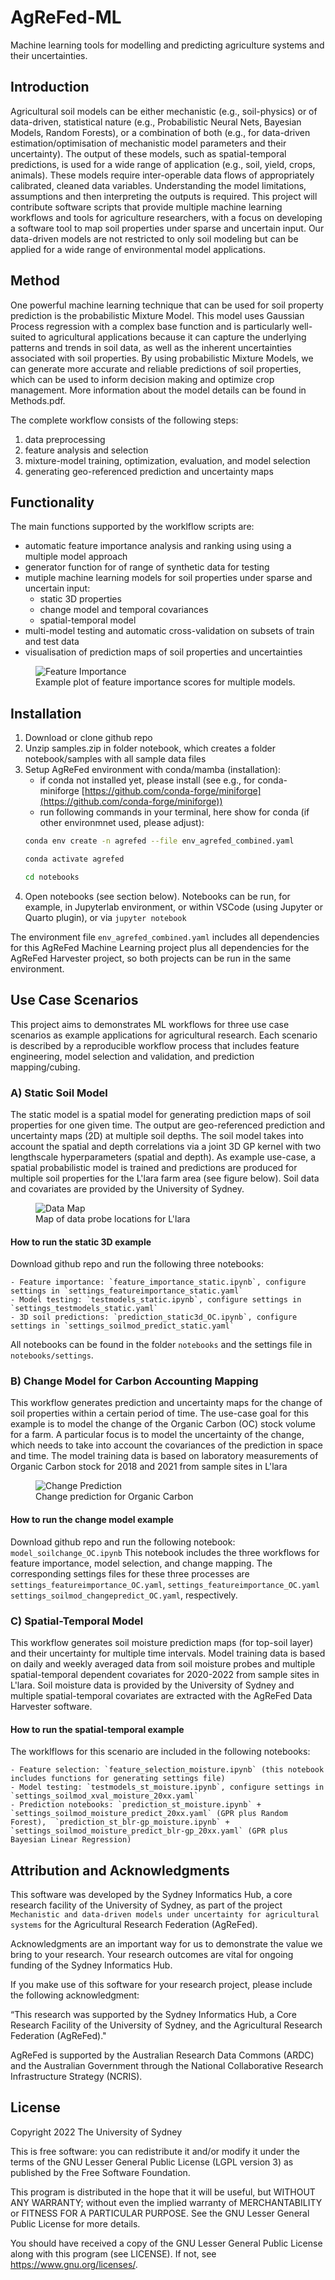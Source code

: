 # AgReFed-ML
Machine learning tools for modelling and predicting agriculture systems and their uncertainties.

## Introduction

Agricultural soil models can be either mechanistic (e.g., soil-physics) or of data-driven, statistical nature (e.g., Probabilistic Neural Nets, Bayesian Models, Random Forests), or a combination of both (e.g., for data-driven estimation/optimisation of mechanistic model parameters and their uncertainty). The output of these models, such as spatial-temporal predictions, is used for a wide range of application (e.g., soil, yield, crops, animals). These models require inter-operable data flows of appropriately calibrated, cleaned data variables. Understanding the model limitations, assumptions and then interpreting the outputs is required. This project will contribute software scripts that provide multiple machine learning workflows and tools for agriculture researchers, with a focus on developing a software tool to map soil properties under sparse and uncertain input. Our data-driven models are not restricted to only soil modeling but can be applied for a wide range of environmental model applications.

## Method

One powerful machine learning technique that can be used for soil property prediction is the probabilistic Mixture Model. This model uses Gaussian Process regression with a complex base function and is particularly well-suited to agricultural applications because it can capture the underlying patterns and trends in soil data, as well as the inherent uncertainties associated with soil properties. By using probabilistic Mixture Models, we can generate more accurate and reliable predictions of soil properties, which can be used to inform decision making and optimize crop management. More information about the model details can be found in Methods.pdf.

The complete workflow consists of the following steps:

1) data preprocessing
2) feature analysis and selection
3) mixture-model training, optimization, evaluation, and model selection
4) generating geo-referenced prediction and uncertainty maps


## Functionality

The main functions supported by the worklflow scripts are:

- automatic feature importance analysis and ranking using using a multiple model approach
- generator function for of range of synthetic data for testing
- mutiple machine learning models for soil properties under sparse and uncertain input:
    - static 3D properties
    - change model and temporal covariances
    - spatial-temporal model
- multi-model testing and automatic cross-validation on subsets of train and test data
- visualisation of prediction maps of soil properties and uncertainties

<figure>
    <img src="figures/feature_importance.jpg" alt="Feature Importance">
    <figcaption>Example plot of feature importance scores for multiple models.<figcaption>
</figure> 

## Installation

1) Download or clone github repo
2) Unzip samples.zip in folder notebook, which creates a folder notebook/samples with all sample data files
3) Setup AgReFed environment with conda/mamba (installation):
    - if conda not installed yet, please install (see e.g., for conda-miniforge [https://github.com/conda-forge/miniforge](https://github.com/conda-forge/miniforge)) 
    - run following commands in your terminal, here show for conda (if other environmnet used, please adjust):
    ```bash
    conda env create -n agrefed --file env_agrefed_combined.yaml

    conda activate agrefed

    cd notebooks
    ```
4) Open notebooks (see section below). Notebooks can be run, for example, in Jupyterlab environment, or within VSCode (using Jupyter or Quarto plugin), or via ```jupyter notebook```

The environment file `env_agrefed_combined.yaml` includes all dependencies for this AgReFed Machine Learning project plus all dependencies for the AgReFed Harvester project, so both projects can be run in the same environment.


## Use Case Scenarios

This project aims to demonstrates ML workflows for three use case scenarios as example applications for agricultural research. Each scenario is described by a reproducible workflow process that includes feature engineering, model selection and validation, and prediction mapping/cubing.

### A) Static Soil Model

The static model is a spatial model for generating prediction maps of soil properties for one given time. The output are geo-referenced prediction and uncertainty maps (2D) at multiple soil depths. The soil model takes into account the spatial and depth correlations via a joint 3D GP kernel with two lengthscale hyperparameters (spatial and depth).
As example use-case, a spatial probabilistic model is trained and predictions are produced for multiple soil properties for the L'lara farm area (see figure below). Soil data and covariates are provided by the University of Sydney.

<figure>
    <img src="figures/map_data.jpg" alt="Data Map">
    <figcaption>Map of data probe locations for L'lara<figcaption>
</figure> 

#### How to run the static 3D example
Download github repo and run the following three notebooks:
    
    - Feature importance: `feature_importance_static.ipynb`, configure settings in `settings_featureimportance_static.yaml`
    - Model testing: `testmodels_static.ipynb`, configure settings in `settings_testmodels_static.yaml`
    - 3D soil predictions: `prediction_static3d_OC.ipynb`, configure settings in `settings_soilmod_predict_static.yaml`

All notebooks can be found in the folder `notebooks` and the settings file in `notebooks/settings`.

### B) Change Model for Carbon Accounting Mapping

This workflow generates prediction and uncertainty maps for the change of soil properties within a certain period of time. The use-case goal for this example is to model the change of the Organic Carbon (OC) stock volume for a farm. A particular focus is to model the uncertainty of the change, which needs to take into account the covariances of the prediction in space and time. The model training data is based on laboratory measurements of Organic Carbon stock for 2018 and 2021 from sample sites in L'lara

<figure>
    <img src="figures/prediction_change.png" alt="Change Prediction">
    <figcaption>Change prediction for Organic Carbon<figcaption>
</figure> 


#### How to run the change model example

Download github repo and run the following notebook: `model_soilchange_OC.ipynb`
This notebook includes the three workflows for feature importance, model selection, and change mapping. The corresponding settings files for these three processes are `settings_featureimportance_OC.yaml`, `settings_featureimportance_OC.yaml` `settings_soilmod_changepredict_OC.yaml`, respectively.


### C) Spatial-Temporal Model

This workflow generates soil moisture prediction maps (for top-soil layer) and their uncertainty for multiple time intervals. Model training data is based on daily and weekly averaged data from soil moisture probes and multiple spatial-temporal dependent covariates for 2020-2022 from sample sites in L'lara. 
Soil moisture data is provided by the University of Sydney and multiple spatial-temporal covariates are extracted with the AgReFed Data Harvester software.


#### How to run the spatial-temporal example
The worklflows for this scenario are included in the following notebooks:
    
    - Feature selection: `feature_selection_moisture.ipynb` (this notebook includes functions for generating settings file)
    - Model testing: `testmodels_st_moisture.ipynb`, configure settings in `settings_soilmod_xval_moisture_20xx.yaml`
    - Prediction notebooks: `prediction_st_moisture.ipynb` + `settings_soilmod_moisture_predict_20xx.yaml` (GPR plus Random Forest),  `prediction_st_blr-gp_moisture.ipynb` + `settings_soilmod_moisture_predict_blr-gp_20xx.yaml` (GPR plus Bayesian Linear Regression)


## Attribution and Acknowledgments

This software was developed by the Sydney Informatics Hub, a core research facility of the University of Sydney, as part of the project `Mechanistic and data-driven models under uncertainty for agricultural systems` for the Agricultural Research Federation (AgReFed).

Acknowledgments are an important way for us to demonstrate the value we bring to your research. Your research outcomes are vital for ongoing funding of the Sydney Informatics Hub.

If you make use of this software for your research project, please include the following acknowledgment:

“This research was supported by the Sydney Informatics Hub, a Core Research Facility of the University of Sydney, and the Agricultural Research Federation (AgReFed)."

AgReFed is supported by the Australian Research Data Commons (ARDC) and the Australian Government through the National Collaborative Research Infrastructure Strategy (NCRIS).

## License

Copyright 2022 The University of Sydney

This is free software: you can redistribute it and/or modify it under
the terms of the GNU Lesser General Public License (LGPL version 3) as
published by the Free Software Foundation.

This program is distributed in the hope that it will be useful, but
WITHOUT ANY WARRANTY; without even the implied warranty of
MERCHANTABILITY or FITNESS FOR A PARTICULAR PURPOSE. See the GNU Lesser
General Public License for more details.

You should have received a copy of the GNU Lesser General Public License
along with this program (see LICENSE). If not, see
<https://www.gnu.org/licenses/>.

